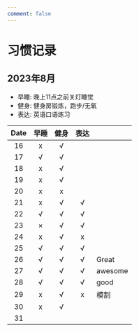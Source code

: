 ```yaml
---
comment: false
---
```


# 习惯记录
## 2023年8月
- 早睡: 晚上11点之前关灯睡觉
- 健身: 健身房锻炼，跑步/无氧
- 表达: 英语口语练习

| Date | 早睡 | 健身 | 表达 |         |
|:----:|:----:|:----:|:----:|---------|
| 16   | x    | √   |      |         |
| 17   | √   | √   |      |         |
| 18   | x    | √   |      |         |
| 19   | x    | √   |      |         |
| 20   | x    | x    |      |         |
| 21   | x    | √   | √   |         |
| 22   | √   | √   | √   |         |
| 23   | ×   | √   | √   |         |
| 24   | x    | √   | x    |         |
| 25   | √   | √   | √   |         |
| 26   | √   | √   | √   | Great   |
| 27   | √   | √   | √   | awesome |
| 28   | √   | √   | √   | good    |
| 29   | x    | √   | x    | 模割    |
| 30   | x    | √   |      |         |
| 31   |      |      |      |         |
